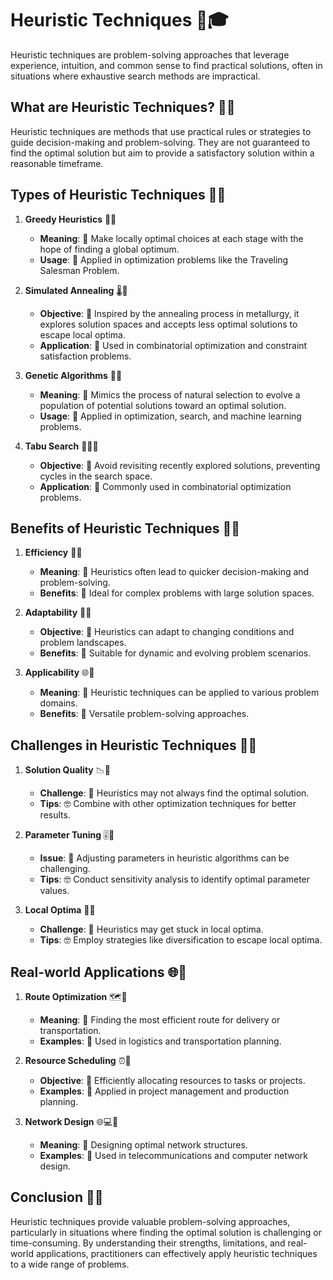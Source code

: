 # Heuristic Techniques 🤔🎓

Heuristic techniques are problem-solving approaches that leverage experience, intuition, and common sense to find practical solutions, often in situations where exhaustive search methods are impractical.

## What are Heuristic Techniques? 🤔🧠

Heuristic techniques are methods that use practical rules or strategies to guide decision-making and problem-solving. They are not guaranteed to find the optimal solution but aim to provide a satisfactory solution within a reasonable timeframe.

## Types of Heuristic Techniques 🎨🧠

1. **Greedy Heuristics** 🌟🧠
   - **Meaning**: 🧠 Make locally optimal choices at each stage with the hope of finding a global optimum.
   - **Usage**: 🚀 Applied in optimization problems like the Traveling Salesman Problem.

2. **Simulated Annealing** 🌡️🧠
   - **Objective**: 🧠 Inspired by the annealing process in metallurgy, it explores solution spaces and accepts less optimal solutions to escape local optima.
   - **Application**: 🚀 Used in combinatorial optimization and constraint satisfaction problems.

3. **Genetic Algorithms** 🧬🧠
   - **Meaning**: 🧠 Mimics the process of natural selection to evolve a population of potential solutions toward an optimal solution.
   - **Usage**: 🚀 Applied in optimization, search, and machine learning problems.

4. **Tabu Search** 📜❌🧠
   - **Objective**: 🧠 Avoid revisiting recently explored solutions, preventing cycles in the search space.
   - **Application**: 🚀 Commonly used in combinatorial optimization problems.

## Benefits of Heuristic Techniques 🌟🧠

1. **Efficiency** 🚀🧠
   - **Meaning**: 🧠 Heuristics often lead to quicker decision-making and problem-solving.
   - **Benefits**: 🌟 Ideal for complex problems with large solution spaces.

2. **Adaptability** 🔄🧠
   - **Objective**: 🧠 Heuristics can adapt to changing conditions and problem landscapes.
   - **Benefits**: 🌟 Suitable for dynamic and evolving problem scenarios.

3. **Applicability** 🌐🧠
   - **Meaning**: 🧠 Heuristic techniques can be applied to various problem domains.
   - **Benefits**: 🌟 Versatile problem-solving approaches.

## Challenges in Heuristic Techniques 🤔🧠

1. **Solution Quality** 📉🧠
   - **Challenge**: 🧠 Heuristics may not always find the optimal solution.
   - **Tips**: 🤓 Combine with other optimization techniques for better results.

2. **Parameter Tuning** 🎚️🧠
   - **Issue**: 🧠 Adjusting parameters in heuristic algorithms can be challenging.
   - **Tips**: 🤓 Conduct sensitivity analysis to identify optimal parameter values.

3. **Local Optima** 📍🧠
   - **Challenge**: 🧠 Heuristics may get stuck in local optima.
   - **Tips**: 🤓 Employ strategies like diversification to escape local optima.

## Real-world Applications 🌐🚀

1. **Route Optimization** 🗺️🧠
   - **Meaning**: 🧠 Finding the most efficient route for delivery or transportation.
   - **Examples**: 🚀 Used in logistics and transportation planning.

2. **Resource Scheduling** ⏰🧠
   - **Objective**: 🧠 Efficiently allocating resources to tasks or projects.
   - **Examples**: 🚀 Applied in project management and production planning.

3. **Network Design** 🌐💻🧠
   - **Meaning**: 🧠 Designing optimal network structures.
   - **Examples**: 🚀 Used in telecommunications and computer network design.

## Conclusion 🏁🧠

Heuristic techniques provide valuable problem-solving approaches, particularly in situations where finding the optimal solution is challenging or time-consuming. By understanding their strengths, limitations, and real-world applications, practitioners can effectively apply heuristic techniques to a wide range of problems.
